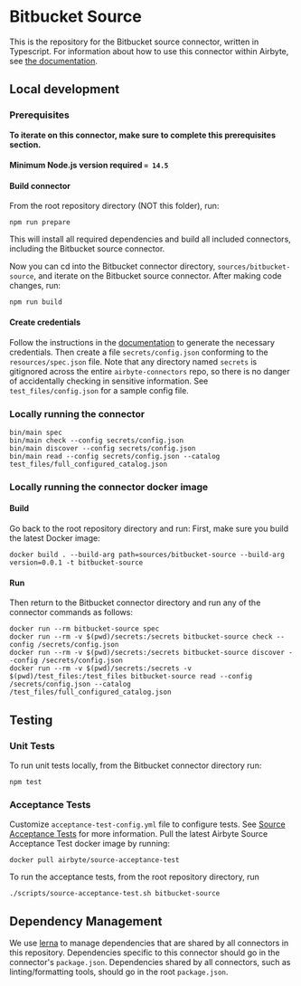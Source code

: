 # Bitbucket Source

This is the repository for the Bitbucket source connector, written in Typescript.
For information about how to use this connector within Airbyte, see [the
documentation](https://docs.airbyte.io/integrations/sources/bitbucket).

## Local development

### Prerequisites

**To iterate on this connector, make sure to complete this prerequisites
section.**

#### Minimum Node.js version required `= 14.5`

#### Build connector

From the root repository directory (NOT this folder), run:

```
npm run prepare
```

This will install all required dependencies and build all included connectors,
including the Bitbucket source connector.

Now you can cd into the Bitbucket connector directory, `sources/bitbucket-source`,
and iterate on the Bitbucket source connector. After making code changes, run:

```
npm run build
```

#### Create credentials

Follow the instructions in the
[documentation](https://docs.airbyte.io/integrations/sources/bitbucket) to
generate the necessary credentials. Then create a file `secrets/config.json`
conforming to the `resources/spec.json` file. Note that any directory named
`secrets` is gitignored across the entire `airbyte-connectors` repo, so there is
no danger of accidentally checking in sensitive information. See
`test_files/config.json` for a sample config file.

### Locally running the connector

```
bin/main spec
bin/main check --config secrets/config.json
bin/main discover --config secrets/config.json
bin/main read --config secrets/config.json --catalog test_files/full_configured_catalog.json
```

### Locally running the connector docker image

#### Build

Go back to the root repository directory and run:
First, make sure you build the latest Docker image:

```
docker build . --build-arg path=sources/bitbucket-source --build-arg version=0.0.1 -t bitbucket-source
```

#### Run

Then return to the Bitbucket connector directory and run any of the connector
commands as follows:

```
docker run --rm bitbucket-source spec
docker run --rm -v $(pwd)/secrets:/secrets bitbucket-source check --config /secrets/config.json
docker run --rm -v $(pwd)/secrets:/secrets bitbucket-source discover --config /secrets/config.json
docker run --rm -v $(pwd)/secrets:/secrets -v $(pwd)/test_files:/test_files bitbucket-source read --config /secrets/config.json --catalog /test_files/full_configured_catalog.json
```

## Testing

### Unit Tests

To run unit tests locally, from the Bitbucket connector directory run:

```
npm test
```

### Acceptance Tests

Customize `acceptance-test-config.yml` file to configure tests. See [Source
Acceptance
Tests](https://docs.airbyte.io/connector-development/testing-connectors/source-acceptance-tests-reference)
for more information.
Pull the latest Airbyte Source Acceptance Test docker image by running:

```
docker pull airbyte/source-acceptance-test
```

To run the acceptance tests, from the root repository directory, run

```
./scripts/source-acceptance-test.sh bitbucket-source
```

## Dependency Management

We use [lerna](https://lerna.js.org/) to manage dependencies that are shared by
all connectors in this repository. Dependencies specific to this connector
should go in the connector's `package.json`. Dependencies shared by all
connectors, such as linting/formatting tools, should go in the root
`package.json`.
